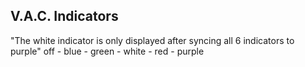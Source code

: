 V.A.C. Indicators
---
"The white indicator is only displayed after syncing all 6 indicators to purple"
off - blue - green - white - red - purple